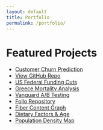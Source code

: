 ```yaml
---
layout: default
title: Portfolio
permalink: /portfolio/
---
```


# Featured Projects

- <a href="https://github.com/akprodromou/customer-churn-prediction" target="_blank">Customer Churn Prediction</a>
- <a href="https://github.com/akprodromou/SQL_Job_Market_Analysis" target="_blank">View GitHub Repo</a>
- [US Federal Funding Cuts](../us-funding/)
- [Greece Mortality Analysis](../greece-mortality/)
- [Vanguard A/B Testing](../vanguard-ab/)
- [Follo Repository](../follo/)
- <a href="https://github.com/akprodromou/fiber-content-graph/tree/main" target="_blank">Fiber Content Graph</a>
- [Dietary Factors & Age](../dietary-factors/)
- [Population Density Map](../population-map/)

